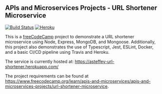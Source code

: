 ## APIs and Microservices Projects - URL Shortener Microservice

[![Build Status](https://travis-ci.org/asteffey/url-shortener-microservice.svg?branch=master)](https://travis-ci.org/asteffey/url-shortener-microservice)
[![Heroku](http://heroku-badge.herokuapp.com/?app=asteffey-url-shortener)](https://asteffey-url-shortener.herokuapp.com/)

This is a [freeCodeCamp](https://www.freecodecamp.org/) project to demonstrate a URL shortener microservice using Node, Express, MongoDB, and Mongoose.
Additionally, this project also demonstrates the use of Typescript, Jest, ESLint, Docker, and a basic CI/CD pipeline using Travis and Heroku.

The service is currently hosted at:
https://asteffey-url-shortener.herokuapp.com/

The project requirements can be found at https://www.freecodecamp.org/learn/apis-and-microservices/apis-and-microservices-projects/url-shortener-microservice.
